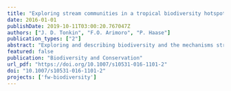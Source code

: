 ```yaml
---
title: "Exploring stream communities in a tropical biodiversity hotspot: Biodiversity, regional occupancy, niche characteristics and environmental correlates"
date: 2016-01-01
publishDate: 2019-10-11T03:00:20.767047Z
authors: ["J. D. Tonkin", "F.O. Arimoro", "P. Haase"]
publication_types: ["2"]
abstract: "Exploring and describing biodiversity and the mechanisms structuring it is fundamental to advancing ecology. This is particularly pertinent in understudied biogeographical regions, such as the Afrotropics, that are characterised by strong seasonal climatic shifts. We investigated the characteristics of stream biodiversity in the Niger Delta region of Nigeria, a tropical biodiversity hotspot, by examining patterns in 20 stream invertebrate communities across both the wet and dry seasons. For this, we took a multi-faceted approach accounting for the three levels of biodiversity ($α$, $β$ and $γ$), including partitioning the nestedness and turnover components of $β$ diversity, regional occupancy-abundance patterns, niche characteristics, and the environmental drivers of community structure. $α$ diversity was low in these streams, with strong turnover between sites leading to high $β$ diversity contributing to regional biodiversity, but there was little variation in communities between seasons. The proportion of sites occupied by taxa declined with increasing niche position, and decreasing niche breadth. Occupancy was predicted well by a combination of these two factors (niche position and breadth), but not mean local abundance, as the abundance-occupancy link was an upper-limit unimodal relationship. On average, community structure was linked more strongly to environmental variables in the wet season. Our findings demonstrate the clear role of spatial, but not temporal, turnover in assemblages, which likely reflects the environmental heterogeneity of this region. This is further supported by the fact that regional occupancy was mostly related to niche characteristics, particularly niche position. We emphasise the importance of continued basic and applied ecological work in this important biogeographic region to enable better protection of its biodiversity."
featured: false
publication: "Biodiversity and Conservation"
url_pdf: "https://doi.org/10.1007/s10531-016-1101-2"
doi: "10.1007/s10531-016-1101-2"
projects: ['fw-biodiversity']
---
```


